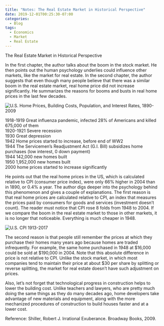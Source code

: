 ```yaml
---
title: "Notes: The Real Estate Market in Historical Perspective"
date: 2019-12-01T00:25:30-07:00
categories:
  - Blog
tags:
  - Economics
  - Market
  - Real Estate
---
```


The Real Estate Market in Historical Perspective

In the first chapter, the author talks about the boom in the stock market. He then points out the human psychology underlies could influence other markets, like the market for real estate. In the second chapter, the author suggests that even though many people believe that there was a similar boom in the real estate market, real home price did not increase significantly. He summarizes the reasons for booms and busts in real home prices in the last few decades.

![U.S. Home Prices, Building Costs, Population, and Interest Rates, 1890-2009](https://blogassetsstorage.blob.core.windows.net/images/us-home-prices-building-costs-population-and-interest-rates-1890-2009.png)

1918-1919 Great influenza pandemic, infected 28% of Americans and killed 675,000 of them<br/>
1920-1921 Severe recession<br/>
1930 Great depression<br/>
1942 Home prices started to increase, before end of WW2<br/>
1944 The Servicemen’s Readjustment Act (G.I. Bill) subsidizes home purchases (low interest, 0 down payment)<br/>
1944 142,000 new homes built<br/>
1950 1,952,000 new homes built<br/>
2000 home prices started to increase significantly<br/>

He points out that the real home prices in the US, which is calculated relative to CPI (consumer price index), were only 66% higher in 2004 than in 1890, or 0.4% a year. The author digs deeper into the psychology behind this phenomenon and gives a couple of explanations. 
The first reason is that real home prices are calculated relative to CPI, an index that measures the prices paid by consumers for goods and services (investment doesn’t count). The reader must notice that CPI rose 8 folds from 1948 to 2004. If we compare the boom in the real estate market to those in other markets, it is no longer that noticeable. Everything is much cheaper in 1948.

![U.S. CPI 1913-2017](https://blogassetsstorage.blob.core.windows.net/images/us-cpi-1913-2017.svg)

The second reason is that people still remember the prices at which they purchase their homes many years ago because homes are traded infrequently. For example, the same home purchased in 1948 at $16,000 could be sold at $190,000 in 2004. Note that this absolute difference in price is not relative to CPI. Unlike the stock market, in which most companies tend to maintain their price at about $30 per share by splitting or reverse splitting, the market for real estate doesn’t have such adjustment on prices. 

Also, let’s not forget that technological progress in construction helps to lower the building cost. Unlike teachers and lawyers, who are pretty much doing the same things as they do many decades ago, home developers take advantage of new materials and equipment, along with the more mechanized procedures of construction to build houses faster and at a lower cost. 


Reference:
Shiller, Robert J. Irrational Exuberance. Broadway Books, 2009.
